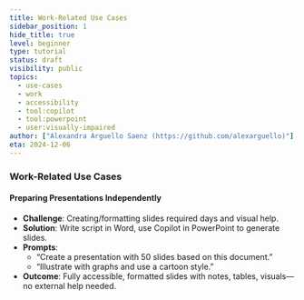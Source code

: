 ```yaml
---
title: Work-Related Use Cases
sidebar_position: 1
hide_title: true
level: beginner
type: tutorial
status: draft
visibility: public
topics:
  - use-cases
  - work
  - accessibility
  - tool:copilot
  - tool:powerpoint
  - user:visually-impaired
author: ["Alexandra Arguello Saenz (https://github.com/alexarguello)"]
eta: 2024-12-06
---
```


### Work-Related Use Cases

#### Preparing Presentations Independently
- **Challenge**: Creating/formatting slides required days and visual help.
- **Solution**: Write script in Word, use Copilot in PowerPoint to generate slides.
- **Prompts**:  
  - “Create a presentation with 50 slides based on this document.”  
  - “Illustrate with graphs and use a cartoon style.”
- **Outcome**: Fully accessible, formatted slides with notes, tables, visuals—no external help needed.
